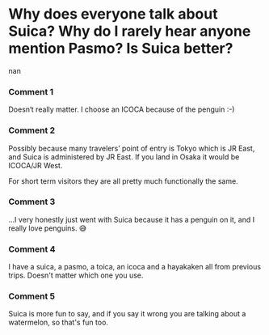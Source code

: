 # Why does everyone talk about Suica? Why do I rarely hear anyone mention Pasmo? Is Suica better?

nan

### Comment 1

Doesn‘t really matter. I choose an ICOCA because of the penguin :-)

### Comment 2

Possibly because many travelers’ point of entry is Tokyo which is JR East, and Suica is administered by JR East. If you land in Osaka it would be ICOCA/JR West. 

For short term visitors they are all pretty much functionally the same.

### Comment 3

…I very honestly just went with Suica because it has a penguin on it, and I really love penguins. 😅

### Comment 4

I have a suica, a pasmo, a toica, an icoca and a hayakaken all from previous trips. Doesn't matter which one you use.

### Comment 5

Suica is more fun to say, and if you say it wrong you are talking about a watermelon, so that's fun too.

